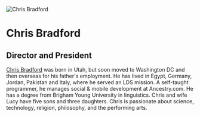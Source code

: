 ![Chris Bradford](assets/chris-bradford.png)
# Chris Bradford
## Director and President
[Chris Bradford](http://www.linkedin.com/in/christopherdbradford) was born in Utah, but soon moved to Washington DC and then overseas for his father's employment. He has lived in Egypt, Germany, Jordan, Pakistan and Italy, where he served an LDS mission. A self-taught programmer, he manages social & mobile development at Ancestry.com. He has a degree from Brigham Young University in linguistics. Chris and wife Lucy have five sons and three daughters. Chris is passionate about science, technology, religion, philosophy, and the performing arts.
